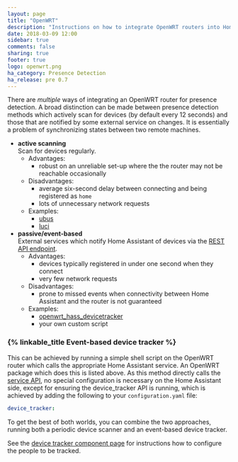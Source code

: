 ```yaml
---
layout: page
title: "OpenWRT"
description: "Instructions on how to integrate OpenWRT routers into Home Assistant."
date: 2018-03-09 12:00
sidebar: true
comments: false
sharing: true
footer: true
logo: openwrt.png
ha_category: Presence Detection
ha_release: pre 0.7
---
```


There are _multiple_ ways of integrating an OpenWRT router for presence detection. A broad distinction can be made between presence detection methods which actively scan for devices (by default every 12 seconds) and those that are notified by some external service on changes. It is essentially a problem of synchronizing states between two remote machines.

* __active scanning__  
  Scan for devices regularly.
  * Advantages:
    * robust on an unreliable set-up where the the router may not be reachable occasionally
  * Disadvantages:
    * average six-second delay between connecting and being registered as `home`
    * lots of unnecessary network requests
  * Examples: 
    * [ubus](/components/device_tracker.ubus/)
    * [luci](/components/device_tracker.luci/)
* __passive/event-based__  
  External services which notify Home Assistant of devices via the [REST API endpoint](/developers/rest_api.markdown). 
  * Advantages: 
    * devices typically registered in under one second when they connect
    * very few network requests
  * Disadvantages:
    * prone to missed events when connectivity between Home Assistant and the router is not guaranteed
  * Examples:
    * [openwrt_hass_devicetracker](https://github.com/mueslo/openwrt_hass_devicetracker)
    * your own custom script

### {% linkable_title Event-based device tracker %}

This can be achieved by running a simple shell script on the OpenWRT router which calls the appropriate Home Assistant service. An OpenWRT package which does this is listed above. As this method directly calls the [service API](/developers/rest_api.markdown#post-apiservicesltdomainltservice), no special configuration is necessary on the Home Assistant side, except for ensuring the device_tracker API is running, which is achieved by adding the following to your `configuration.yaml` file:

```yaml
device_tracker:
```

To get the best of both worlds, you can combine the two approaches, running both a periodic device scanner and an event-based device tracker.

See the [device tracker component page](/components/device_tracker/) for instructions how to configure the people to be tracked.
